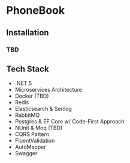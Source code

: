 # PhoneBook
## Installation
### TBD

## Tech Stack
* .NET 5
* Microservices Architecture
* Docker (TBD)
* Redis
* Elasticsearch & Serilog
* RabbitMQ
* Postgres & EF Core w/ Code-First Approach
* NUnit & Moq (TBD)
* CQRS Pattern
* FluentValidation
* AutoMapper
* Swagger
